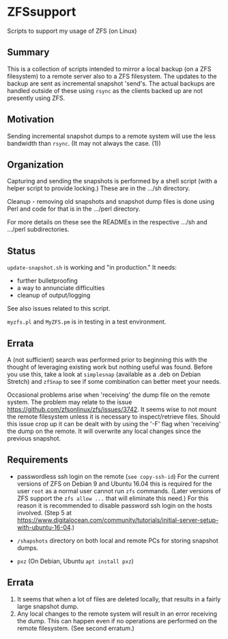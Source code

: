 # ZFSsupport

Scripts to support my usage of ZFS (on Linux)

## Summary

This is a collection of scripts intended to mirror a local backup (on a ZFS
filesystem) to a remote server also to a ZFS filesystem. The updates to the
backup are sent as incremental snapshot 'send's. The actual backups are
handled outside of these using `rsync` as the clients backed up are not
presently using ZFS.

## Motivation

Sending incremental snapshot dumps to a remote system will
use the less bandwidth than `rsync`. (It may not always the case. (1))

## Organization

Capturing and sending the snapshots is performed by a shell script (with a 
helper script to provide locking.) These are in the .../sh directory.

Cleanup - removing old snapshots and snapshot dump files is done using Perl
and code for that is in the .../perl directory. 

For more details on these see the READMEs in the respective .../sh and 
.../perl subdirectories.

## Status

`update-snapshot.sh` is working and "in production." It needs:

* further bulletproofing
* a way to annunciate difficulties
* cleanup of output/logging

See also issues related to this script.

`myzfs.pl` and `MyZFS.pm` is in testing in a test environment.

## Errata

A (not sufficient) search was performed prior to beginning this with the
thought of leveraging existing work but nothing useful was found. Before you
use this, take a look at `simplesnap` (available as a .deb on Debian Stretch)
and `zfSnap` to see if some combination can better meet your needs.

Occasional problems arise when 'receiving' the dump file on the remote 
system. The problem may relate to the issue 
https://github.com/zfsonlinux/zfs/issues/3742. It seems wise to not mount the
remote filesystem unless it is necessary to inspect/retrieve files. Should
this issue crop up it can be dealt with by using the '-F' flag when 'receiving'
the dump on the remote. It will overwrite any local changes since the previous
snapshot.

## Requirements

* passwordless ssh login on the remote (`see copy-ssh-id`) For the current
versions of ZFS on Debian 9 and  Ubuntu 16.04 this is required for the user
`root` as a normal user cannot run `zfs` commands. (Later versions of ZFS
support the `zfs allow ...` that will eliminate this need.) For this reason
it is recommended to disable password ssh login on the hosts involved. (Step
5 at https://www.digitalocean.com/community/tutorials/initial-server-setup-with-ubuntu-16-04.)

* `/shapshots` directory on both local and remote PCs for storing snapshot dumps.
* `pxz` (On Debian, Ubuntu `apt install pxz`) 
## Errata

  1. It seems that when a lot of files are deleted locally, that results in a
  fairly large snapshot dump.
  1. Any local changes to the remote system will result in an error receiving
  the dump. This can happen even if no operations are performed on the remote filesystem. (See second erratum.)
